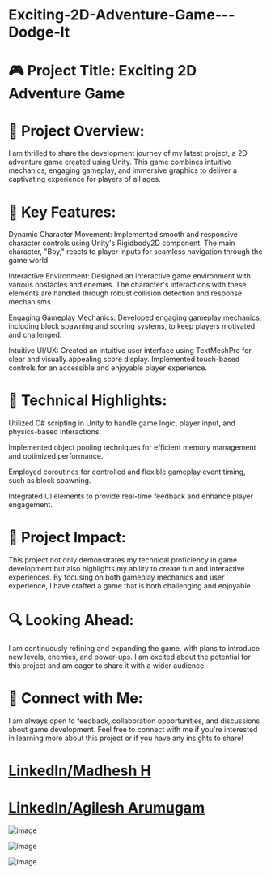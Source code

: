 # Exciting-2D-Adventure-Game---Dodge-It



# 🎮 Project Title: Exciting 2D Adventure Game



# 🔗 Project Overview:

I am thrilled to share the development journey of my latest project, a 2D adventure game created using Unity. This game combines intuitive mechanics, engaging gameplay, and immersive graphics to deliver a captivating experience for players of all ages.


# 🚀 Key Features:

Dynamic Character Movement: Implemented smooth and responsive character controls using Unity's Rigidbody2D component. The main character, "Boy," reacts to player inputs for seamless navigation through the game world.

Interactive Environment: Designed an interactive game environment with various obstacles and enemies. The character's interactions with these elements are handled through robust collision detection and response mechanisms.

Engaging Gameplay Mechanics: Developed engaging gameplay mechanics, including block spawning and scoring systems, to keep players motivated and challenged.

Intuitive UI/UX: Created an intuitive user interface using TextMeshPro for clear and visually appealing score display. Implemented touch-based controls for an accessible and enjoyable player experience.


# 🔧 Technical Highlights:

Utilized C# scripting in Unity to handle game logic, player input, and physics-based interactions.

Implemented object pooling techniques for efficient memory management and optimized performance.

Employed coroutines for controlled and flexible gameplay event timing, such as block spawning.

Integrated UI elements to provide real-time feedback and enhance player engagement.


# 🌟 Project Impact:

This project not only demonstrates my technical proficiency in game development but also highlights my ability to create fun and interactive experiences. By focusing on both gameplay mechanics and user experience, I have crafted a game that is both challenging and enjoyable.


# 🔍 Looking Ahead:

I am continuously refining and expanding the game, with plans to introduce new levels, enemies, and power-ups. I am excited about the potential for this project and am eager to share it with a wider audience.


# 💬 Connect with Me:

I am always open to feedback, collaboration opportunities, and discussions about game development. Feel free to connect with me if you're interested in learning more about this project or if you have any insights to share!

# [LinkedIn/Madhesh H](https://www.linkedin.com/in/madheshh/)  
# [LinkedIn/Agilesh Arumugam](https://www.linkedin.com/in/agilesh-arumugam-583186314/)

![image](Assets/Image_1.png)

![image](Assets/Image_2.png)

![image](Assets/Image_3.png)

